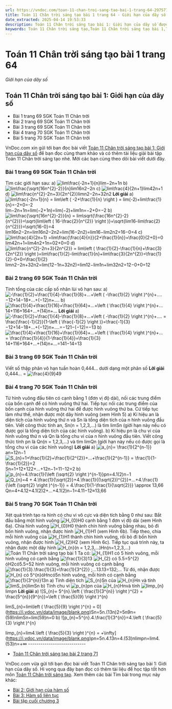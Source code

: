 ```yaml
---
url: https://vndoc.com/toan-11-chan-troi-sang-tao-bai-1-trang-64-297577
title: Toán 11 Chân trời sáng tạo bài 1 trang 64 - Giới hạn của dãy số - VnDoc.com
date_extracted: 2025-04-14 19:53:33
description: Toán 11 Chân trời sáng tạo bài 1: Giới hạn của dãy số được VnDoc.com sưu tầm và xin gửi tới bạn đọc cùng tham khảo.
keywords: Toán 11 Chân trời sáng tạo,Toán 11 Chân trời sáng tạo bài 1,Toán lớp 11 Chân trời sáng tạo,bài tập toán 11 Chân trời sáng tạo,giải sgk toán 11 Chân trời sáng tạo,giải toán 11 Chân trời sáng tạo,toán 11 ctst,toán 11 chân trời,toán 11,giải toán 11 Chân trời sáng tạo bài 1 giới hạn của dãy số,giải toán 11 Chân trời sáng tạo bài 1,Toán 11 Chân trời sáng tạo bài 1 Giới hạn của dãy số,bài 1 Giới hạn của dãy số,Giới hạn của dãy số,Toán 11 Chân trời sáng tạo bài 1 trang 64
---
```


# Toán 11 Chân trời sáng tạo bài 1 trang 64
 _Giới hạn của dãy số_
## Toán 11 Chân trời sáng tạo bài 1: Giới hạn của dãy số
  * Bài 1 trang 69 SGK Toán 11 Chân trời
  * Bài 2 trang 69 SGK Toán 11 Chân trời
  * Bài 3 trang 69 SGK Toán 11 Chân trời
  * Bài 4 trang 70 SGK Toán 11 Chân trời
  * Bài 5 trang 70 SGK Toán 11 Chân trời

VnDoc.com xin gửi tới bạn đọc bài viết [Toán 11 Chân trời sáng tạo bài 1: Giới hạn của dãy số](<https://vndoc.com/toan-11-chan-troi-sang-tao-bai-1-trang-64-297577>) để bạn đọc cùng tham khảo và có thêm tài liệu giải bài tập Toán 11 Chân trời sáng tạo nhé. Mời các bạn cùng theo dõi bài viết dưới đây.
### Bài 1 trang 69 SGK Toán 11 Chân trời
Tìm các giới hạn sau:
a\) ![lim\\frac{-2n+1}{n}](https://i.vdoc.vn/data/image/blank.png)lim−2n+1n
b\) ![lim\\frac{\\sqrt{16n^{2}-2}}{n}](https://i.vdoc.vn/data/image/blank.png)lim16n2−2n
c\) ![lim\\frac{4}{2n+1}](https://i.vdoc.vn/data/image/blank.png)lim42n+1
d\) ![lim\\frac{n^{2}-2n+3}{2n^{2}}](https://i.vdoc.vn/data/image/blank.png)limn2−2n+32n2
**Lời giải**
a\) ![lim\\frac{-2n+1}{n} = lim\\left \( -2+\\frac{1}{n} \\right \) = lim\(-2\)+lim\\frac{1}{n}=-2+0=-2](https://i.vdoc.vn/data/image/blank.png)lim−2n+1n=lim\(−2+1n\)=lim\(−2\)+lim1n=−2+0=−2
b\) ![lim\\frac{\\sqrt{16n^{2}-2}}{n} = lim\\sqrt{\\frac{16n^{2}-2}{n^{2}}}=\\sqrt{lim\\left \( 16-\\frac{2}{n^{2}} \\right \)}=\\sqrt{lim16-lim\\frac{2}{n^{2}}}=\\sqrt{16-0}=4](https://i.vdoc.vn/data/image/blank.png)lim16n2−2n=lim16n2−2n2=lim\(16−2n2\)=lim16−lim2n2=16−0=4
c\) ![lim\\frac{4}{2n+1} =lim\\frac{\\frac{4}{n}}{2+\\frac{1}{n}}=\\frac{0}{2+0}=0](https://i.vdoc.vn/data/image/blank.png)lim42n+1=lim4n2+1n=02+0=0
d\) ![lim\\frac{n^{2}-2n+3}{2n^{2}} = lim\\left \( \\frac{1}{2}-\\frac{1}{n}+\\frac{3}{2n^{2}} \\right \)=lim\\frac{1}{2}-lim\\frac{1}{n}+lim\\frac{3}{2n^{2}}=\\frac{1}{2}-0+0=\\frac{1}{2}](https://i.vdoc.vn/data/image/blank.png)limn2−2n+32n2=lim\(12−1n+32n2\)=lim12−lim1n+lim32n2=12−0+0=12
### Bài 2 trang 69 SGK Toán 11 Chân trời
Tính tổng của các cấp số nhân lùi vô hạn sau:
a\) ![-\\frac{1}{2}+\\frac{1}{4}-\\frac{1}{8}+...+\\left \( -\\frac{1}{2} \\right \)^{n}+....](https://i.vdoc.vn/data/image/blank.png)−12+14−18+...+\(−12\)n+....
b\) ![\\frac{1}{4}+\\frac{1}{16}+\\frac{1}{64}+...+\\left \( \\frac{1}{4} \\right \)^{n}+...](https://i.vdoc.vn/data/image/blank.png)14+116+164+...+\(14\)n+...
**Lời giải**
a\) ![-\\frac{1}{2}+\\frac{1}{4}-\\frac{1}{8}+...+\\left \( -\\frac{1}{2} \\right \)^{n}+.... = \\frac{\\frac{-1}{2}}{1-\\left \( \\frac{-1}{2} \\right \)}=\\frac{-1}{3}](https://i.vdoc.vn/data/image/blank.png)−12+14−18+...+\(−12\)n+....=−121−\(−12\)=−13
b\) ![\\frac{1}{4}+\\frac{1}{16}+\\frac{1}{64}+...+\\left \( \\frac{1}{4} \\right \)^{n}+... = \\frac{\\frac{1}{4}}{1-\\frac{1}{4}}=\\frac{1}{3}](https://i.vdoc.vn/data/image/blank.png)14+116+164+...+\(14\)n+...=141−14=13
### Bài 3 trang 69 SGK Toán 11 Chân trời
Viết số thập phân vô hạn tuần hoàn 0,444... dưới dạng một phân số
**Lời giải**
0,444... = ![\\frac{4}{9}](https://i.vdoc.vn/data/image/blank.png)49
### Bài 4 trang 70 SGK Toán 11 Chân trời
Từ hình vuông đầu tiên có cạnh bằng 1 \(đơn vị độ dài\), nối các trung điểm của bốn cạnh để có hình vuông thứ hai. Tiếp tục nối các trung điểm của bốn cạnh của hình vuông thứ hai để được hình vuông thứ ba. Cứ tiếp tục làm như thế, nhận được một dãy hình vuông \(xem Hình 5\)
a\) Kí hiệu an là diện tích của hình vuông thứ n và Sn là tổng diện tích của n hình vuông đầu tiên. Viết công thức tính an, Sn\(n = 1,2,3,...\) là tìm limSn \(giới hạn này nếu có được gọi là tổng diện tích của các hình vuông\).
b\) Kí hiệu pn là chu vi của hình vuông thứ n và Qn là tổng chu vi của n hình vuông đầu tiên. Viết công thức tính pn là Qn\(n = 1,2,3,...\) và tìm limQn \(giới hạn này nếu có được gọi là tổng chu vi của các hình vuông\)
**Lời giải**
a\) ![a_{n}= \\frac{1}{2^{n-1}}](https://i.vdoc.vn/data/image/blank.png)an=12n−1
![S_{n}=1+\\frac{1}{2}+\\frac{1}{2^{2}}+...+\\frac{1}{2^{n-1}} = \\frac{1}{1-\\frac{1}{2}}=2](https://i.vdoc.vn/data/image/blank.png)Sn=1+12+122+...+12n−1=11−12=2
b\) ![p_{n}=4.\\frac{1}{\\left \(\\sqrt{2}  \\right \)^{n-1}}](https://i.vdoc.vn/data/image/blank.png)pn=4.1\(2\)n−1
![Q_{n}=4 + 4.\\frac{1}{\\sqrt{2}}+4.\\frac{1}{\(\\sqrt{2}\)^{2}}+...+4.\\frac{1}{\\left \(\\sqrt{2}  \\right \)^{n-1}} = 4.\\frac{1}{1-\\frac{1}{\\sqrt{2}}} \\approx 13,66](https://i.vdoc.vn/data/image/blank.png)Qn=4+4.12+4.1\(2\)2+...+4.1\(2\)n−1=4.11−12≈13,66
### Bài 5 trang 70 SGK Toán 11 Chân trời
Xét quá trình tạo ra hình có chu vi vô cực và diện tích bằng 0 như sau:
Bắt đầu bằng một hình vuông ![H_{0}](https://i.vdoc.vn/data/image/blank.png)H0 cạnh bằng 1 đơn vị độ dài \(xem Hình 6a\). Chia hình vuông ![H_{0}](https://i.vdoc.vn/data/image/blank.png)H0 thành chín hình vuông bằng nhau, bỏ đi bốn hình vuông, nhận được hình ![H_{1}](https://i.vdoc.vn/data/image/blank.png)H1 \(xem Hình 6b\). Tiếp theo, chia mỗi hình vuông của ![H_{1}](https://i.vdoc.vn/data/image/blank.png)H1 thành chín hình vuông, rồi bỏ đi bốn hình vuông, nhận được hình ![H_{2}](https://i.vdoc.vn/data/image/blank.png)H2 \(xem Hình 6c\). Tiếp tục quá trình này, ta nhận được một dãy hình ![H_{n}\(n = 1,2,3,...\)](https://i.vdoc.vn/data/image/blank.png)Hn\(n=1,2,3,...\)
![Toán 11 Chân trời sáng tạo bài 1](https://i.vdoc.vn/data/image/2023/05/24/toan-11-chan-troi-sang-tao-bai-1-trang-64-1.jpg)
Ta có: ![H_{1}](https://i.vdoc.vn/data/image/blank.png)H1 có 5 hình vuông, mỗi hình vuông có cạnh bằng ![\\frac{1}{3}](https://i.vdoc.vn/data/image/blank.png)13
![H_{2} có 5.5=5^{2}](https://i.vdoc.vn/data/image/blank.png)óH2có5.5=52 hình vuông, mỗi hình vuông có cạnh bằng ![\\frac{1}{3}.\\frac{1}{3}=\\frac{1}{3^{2}} ;...](https://i.vdoc.vn/data/image/blank.png)13.13=132;...
Từ đó, nhận được ![H_{n} có 5^{n}](https://i.vdoc.vn/data/image/blank.png)óHncó5n hình vuông, mỗi hình có cạnh bằng ![\\frac{1}{3^{n}}](https://i.vdoc.vn/data/image/blank.png)13n
a\) Tính diện tích ![S_{n}](https://i.vdoc.vn/data/image/blank.png)Sn của ![H_{n}](https://i.vdoc.vn/data/image/blank.png)Hn và tính ![limS_{n}](https://i.vdoc.vn/data/image/blank.png)limSn
b\) Tính chu vi ![p_{n}](https://i.vdoc.vn/data/image/blank.png)pn của ![H_{n}](https://i.vdoc.vn/data/image/blank.png)Hnvà tính ![limp_{n}](https://i.vdoc.vn/data/image/blank.png)limpn
**Lời giải**
a\) ![S_{n}= 5^{n}.\\left \( \\frac{1}{3^{n}} \\right \)^{2} = \\frac{5^{n}}{9^{n}}=\\left \( \\frac{5}{9} \\right \)^{n}

limS_{n}=lim\\left \( \\frac{5}{9} \\right \)^{n} = 0](https://i.vdoc.vn/data/image/blank.png)Sn=5n.\(13n\)2=5n9n=\(59\)nlimSn=lim\(59\)n=0
b\) ![p_{n}=5^{n}.4.\\frac{1}{3^{n}}=4.\\left \( \\frac{5}{3} \\right \)^{n}

limp_{n}=lim4.\\left \( \\frac{5}{3} \\right \)^{n} = +\\infty](https://i.vdoc.vn/data/image/blank.png)pn=5n.4.13n=4.\(53\)nlimpn=lim4.\(53\)n=+∞
\----------------------------
  * [Toán 11 Chân trời sáng tạo bài 2 trang 71](<https://vndoc.com/toan-11-chan-troi-sang-tao-bai-2-trang-71-297583>)

VnDoc.com vừa gửi tới bạn đọc bài viết Toán 11 Chân trời sáng tạo bài 1: Giới hạn của dãy số. Hi vọng qua đây bạn đọc có thêm tài liệu để học tập tốt hơn môn [Toán 11 Chân trời sáng tạo](<https://vndoc.com/toan-11-chan-troi-sang-tao>).
Xem thêm các bài Tìm bài trong mục này khác:
  * [Bài 2: Giới hạn của hàm số](</toan-11-chan-troi-sang-tao-bai-2-trang-71-297583>)
  * [Bài 3: Hàm số liên tục](</toan-11-chan-troi-sang-tao-bai-3-trang-80-297587>)
  * [Bài tập cuối chương 3](</toan-11-chan-troi-sang-tao-bai-tap-cuoi-chuong-3-299320>)

